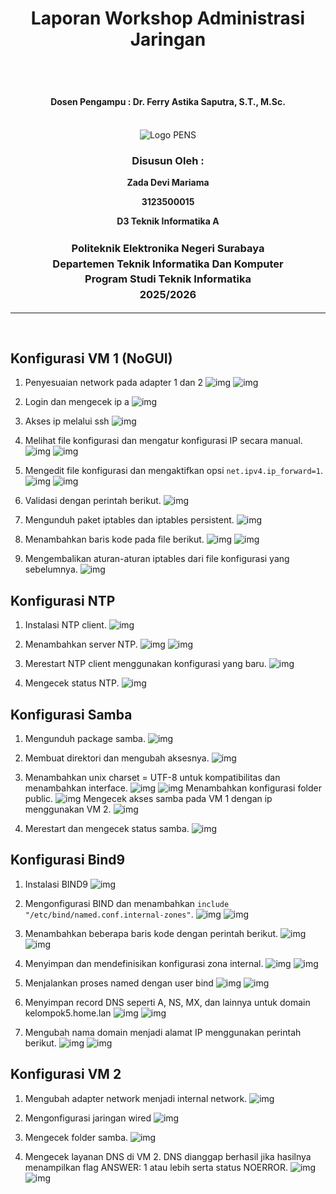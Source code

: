 <div align="center">
  <h1 style="text-align: center;font-weight: bold">Laporan Workshop Administrasi Jaringan<br></h1>
  <h2 style="text-align: center;"><br></h2>
  <h4 style="text-align: center;">Dosen Pengampu : Dr. Ferry Astika Saputra, S.T., M.Sc.</h4>
</div>
<br />
<div align="center">
  <img src="https://i.ibb.co/DC3QHnM/logo-pens.png" alt="Logo PENS">
  <h3 style="text-align: center;">Disusun Oleh :</h3>
  <p style="text-align: center;">
  <strong>Zada Devi Mariama</strong>
  </p>
  <p style="text-align: center;">
  <strong>3123500015</strong>
  </p>
  <p style="text-align: center;">
  <strong> D3 Teknik Informatika A</strong>
  </p>

<h3 style="text-align: center;line-height: 1.5">Politeknik Elektronika Negeri Surabaya<br>Departemen Teknik Informatika Dan Komputer<br>Program Studi Teknik Informatika<br>2025/2026</h3>
  <hr>
</div> 
<br>



## Konfigurasi VM 1 (NoGUI)

1. Penyesuaian network pada adapter 1 dan 2
![img](/assets/week-6/1.png)
![img](/assets/week-6/2.png)

2. Login dan mengecek ip a
![img](/assets/week-6/3.png)

3. Akses ip melalui ssh
![img](/assets/week-6/4.png)

4. Melihat file konfigurasi dan mengatur konfigurasi IP secara manual.
![img](/assets/week-6/5-1.png)
![img](/assets/week-6/5.png)

5. Mengedit file konfigurasi dan mengaktifkan opsi `net.ipv4.ip_forward=1`.
![img](/assets/week-6/6-1.png)
![img](/assets/week-6/6.png)

6. Validasi dengan perintah berikut.
![img](/assets/week-6/7.png)

7. Mengunduh paket iptables dan iptables persistent.
![img](/assets/week-6/8.png)

8. Menambahkan baris kode pada file berikut.
![img](/assets/week-6/9-1.png)
![img](/assets/week-6/9.png)

9. Mengembalikan aturan-aturan iptables dari file konfigurasi yang sebelumnya.
![img](/assets/week-6/10.png)

## Konfigurasi NTP

1. Instalasi NTP client.
![img](/assets/week-6/ntp/1.png)

2. Menambahkan server NTP.
![img](/assets/week-6/ntp/2-1.png)
![img](/assets/week-6/ntp/2.png)

3. Merestart NTP client menggunakan konfigurasi yang baru.
![img](/assets/week-6/ntp/3.png)

4. Mengecek status NTP.
![img](/assets/week-6/ntp/4.png)

## Konfigurasi Samba

1. Mengunduh package samba.
![img](/assets/week-6/samba/1.png)

2. Membuat direktori dan mengubah aksesnya.
![img](/assets/week-6/samba/2.png)

3. Menambahkan unix charset = UTF-8 untuk kompatibilitas dan menambahkan interface.
![img](/assets/week-6/samba/3-1.png)
![img](/assets/week-6/samba/3-2.png)
Menambahkan konfigurasi folder public.
![img](/assets/week-6/samba/3-3.png)
Mengecek akses samba pada VM 1 dengan ip menggunakan VM 2.
![img](/assets/week-6/samba/3-4.png)

4. Merestart dan mengecek status samba.
![img](/assets/week-6/samba/4.png)

## Konfigurasi Bind9

1. Instalasi BIND9 
![img](/assets/week-6/bind/1.png)

2. Mengonfigurasi BIND dan menambahkan `include "/etc/bind/named.conf.internal-zones"`. 
![img](/assets/week-6/bind/2-1.png)
![img](/assets/week-6/bind/2.png)

3. Menambahkan beberapa baris kode dengan perintah berikut.
![img](/assets/week-6/bind/3-1.png)
![img](/assets/week-6/bind/3.png)

4. Menyimpan dan mendefinisikan konfigurasi zona internal.
![img](/assets/week-6/bind/4-1.png)
![img](/assets/week-6/bind/4.png)

5. Menjalankan proses named dengan user bind
![img](/assets/week-6/bind/5-1.png)
![img](/assets/week-6/bind/5.png)

6. Menyimpan record DNS seperti A, NS, MX, dan lainnya untuk domain kelompok5.home.lan
![img](/assets/week-6/bind/6-1.png)
![img](/assets/week-6/bind/6.png)

7. Mengubah nama domain menjadi alamat IP menggunakan perintah berikut.
![img](/assets/week-6/bind/7-1.png)
![img](/assets/week-6/bind/7.png)

## Konfigurasi VM 2

1. Mengubah adapter network menjadi internal network.
![img](/assets/week-6/vm2/1.png)

2. Mengonfigurasi jaringan wired
![img](/assets/week-6/vm2/2.png)

3. Mengecek folder samba.
![img](/assets/week-6/vm2/file.png)

4. Mengecek layanan DNS di VM 2. DNS dianggap berhasil jika hasilnya menampilkan flag ANSWER: 1 atau lebih serta status NOERROR.
![img](/assets/week-6/vm2/3.png)
![img](/assets/week-6/vm2/4.png)


